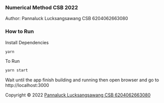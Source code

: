 ### Numerical Method CSB 2022
Author: Pannaluck Lucksangsawang CSB 6204062663080

### How to Run
Install Dependencies
```bash
yarn
```

To Run
```bash
yarn start
```

Wait until the app finish building and running then open browser and go to http://localhost:3000


Copyright © 2022 [Pannaluck Lucksangsawang CSB 6204062663080](https://github.com/ChihuahuaDev/Numerical-Method-Web-App-Pannaluck-Lucksangsawang-CSB-6204062663080)